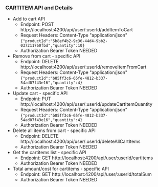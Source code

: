 ### CARTITEM API and Details
* Add to cart API
  * Endpoint: POST http://localhost:4200/api/user/:userId/addItemToCart
  * Request Headers: Content-Type "application/json"<br /> ```{"productId":"5b8ef4b2-9c36-44d4-9bb2-037211760fbd","quantity":10}```
  * Authorization Bearer Token NEEDED
* Remove from cart - specific API
  * Endpoint: DELETE http://localhost:4200/api/user/:userId/removeItemFromCart
  * Request Headers: Content-Type "application/json"<br /> ```{"productId":"b85ff3c6-65fe-4812-b337-54ad07f43e16","quantity":4}```
  * Authorization Bearer Token NEEDED
* Update cart - specific API
  * Endpoint: PUT http://localhost:4200/api/user/:userId/updateCartItemQuantity
  * Request Headers: Content-Type "application/json"<br /> ```{"productId":"b85ff3c6-65fe-4812-b337-54ad07f43e16","quantity":4}```
  * Authorization Bearer Token NEEDED
* Delete all items from cart - specific API
  * Endpoint: DELETE http://localhost:4200/api/user/:userId/deleteAllCartItems
  * Authorization Bearer Token NEEDED
* Get the cartitems list - specific API
  * Endpoint: GET http://localhost:4200/api/user/:userId/cartItems
  * Authorization Bearer Token NEEDED
* Total amount/cost for cartitems - specific API
  * Endpoint: GET http://localhost:4200/api/user/:userId/totalSum
  * Authorization Bearer Token NEEDED